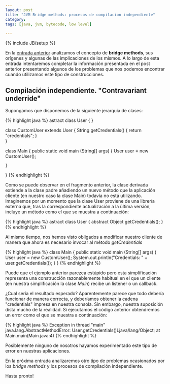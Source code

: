```yaml
---
layout: post
title: "JVM Bridge methods: procesos de compilacion independiente"
category: 
tags: [java, jvm, bytecode, low level]

---
```

{% include JB/setup %}

En la [entrada anterior](http://migue.github.io/2013/12/06/jvm-bridge-methods/) analizamos el concepto de <b>bridge methods</b>, sus orígenes y algunas de las implicaciones de los mismos. A lo largo de esta entrada intentaremos completar la información presentada en el post anterior presentando algunos de los problemas que nos podemos encontrar cuando utilizamos este tipo de construcciones.

Compilación independiente. "Contravariant underride"
----------------------------------------------------

Supongamos que disponemos de la siguiente jerarquía de clases:

{% highlight java %}
astract class User {
}

class CustomUser extends User {
	String getCredentials() { return "credentials"; }	
}

class Main {
	public static void main (String[] args) {
		User user = new CustomUser();

	}
}
{% endhighlight %}

Como se puede observar en el fragmento anterior, la clase derivada extiende a la clase padre añadiendo un nuevo método que la aplicación cliente (en nuestro caso la clase Main) todavía no está utilizando. Imaginemos por un momento que la clase User proviene de una librería externa que, tras la correspondiente actualización a la última versión, incluye un método como el que se muestra a continuación:

{% highlight java %}
astract class User {
	abstract Object getCredentials();
}
{% endhighlight %}

Al mismo tiempo, nos hemos visto obligados a modificar nuestro cliente de manera que ahora es necesario invocar al método <i>getCredentials</i>

{% highlight java %}
class Main {
	public static void main (String[] args) {
		User user = new CustomUser();
		System.out.println("Credentials: " + user.getCredentials());
	}
}
{% endhighlight %}

Puede que el ejemplo anterior parezca estúpido pero esta simplificación representa una construcción razonablemente habitual en el que un cliente (en nuestra simplificación la clase <i>Main</i>) recibe un listener o un callback.

¿Cual sería el resultado esperado? Aparentemente parece que todo debería funcionar de manera correcta, y deberíamos obtener la cadena "credentials" impresa en nuestra consola. Sin embargo, nuestra suposición dista mucho de la realidad. Si ejecutamos el código anterior obtendremos un error como el que se muestra a continuación:

{% highlight java %}
Exception in thread "main" java.lang.AbstractMethodError: User.getCredentials()Ljava/lang/Object;
	at Main.main(Main.java:4)
{% endhighlight %}

Posiblemente ninguno de nosotros hayamos experimentado este tipo de error en nuestras aplicaciones.

En la próxima entrada analizaremos otro tipo de problemas ocasionados por los <i>bridge methods</i> y los procesos de compilación independiente.

Hasta pronto!